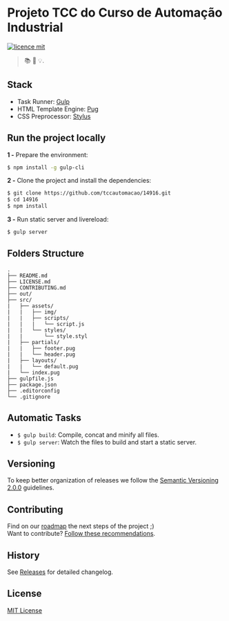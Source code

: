 # Projeto TCC do Curso de Automação Industrial

[![licence mit](https://img.shields.io/badge/licence-MIT-blue.svg)](https://github.com/tccautomacao/14916/blob/master/LICENSE.md)

> :books: :pencil: :bulb:.


## Stack

- Task Runner: [Gulp](http://gulpjs.com/)
- HTML Template Engine: [Pug](https://pugjs.org/api/getting-started.html)
- CSS Preprocessor: [Stylus](http://stylus-lang.com/)

## Run the project locally

**1 -** Prepare the environment:

```sh
$ npm install -g gulp-cli
```

**2 -** Clone the project and install the dependencies:

```sh
$ git clone https://github.com/tccautomacao/14916.git
$ cd 14916
$ npm install
```
**3 -** Run static server and livereload:

```sh
$ gulp server
```

## Folders Structure

	.
	├── README.md
	├── LICENSE.md
	├── CONTRIBUTING.md
	├── out/
	├── src/
	|   ├── assets/
	|   |   ├── img/
	|   |   ├── scripts/
	|   |   |   └── script.js
	|   |   └── styles/
	|   |       └── style.styl
	|   ├── partials/
	|   |   ├── footer.pug
	|   |   └── header.pug
	|   ├── layouts/
	|   |   └── default.pug
	|   └── index.pug
	├── gulpfile.js
	├── package.json
	├── .editorconfig
	└── .gitignore

## Automatic Tasks

- `$ gulp build`: Compile, concat and minify all files.
- `$ gulp server`: Watch the files to build and start a static server.

## Versioning

To keep better organization of releases we follow the [Semantic Versioning 2.0.0](http://semver.org/) guidelines.

## Contributing
Find on our [roadmap](https://github.com/tccautomacao/14916/issues/1) the next steps of the project ;)
<br>
Want to contribute? [Follow these recommendations](https://github.com/tccautomacao/14916/blob/master/CONTRIBUTING.md).

## History
See [Releases](https://github.com/tccautomacao/14916/releases) for detailed changelog.

## License
[MIT License](https://github.com/tccautomacao/14916/blob/master/LICENSE.md)
